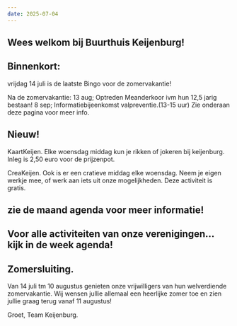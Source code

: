 ```yaml
---
date: 2025-07-04
---
```


## Wees welkom bij Buurthuis Keijenburg!

## Binnenkort:
vrijdag 14 juli is de laatste Bingo voor de zomervakantie!

Na de zomervakantie:
13 aug; Optreden Meanderkoor ivm hun 12,5 jarig bestaan!
8 sep; Informatiebijeenkomst valpreventie.(13-15 uur) Zie onderaan deze pagina voor meer info.

## Nieuw!

KaartKeijen.
  Elke woensdag middag kun je rikken of jokeren bij keijenburg. Inleg is 2,50 euro voor de prijzenpot.

CreaKeijen.
  Ook is er een cratieve middag elke woensdag. Neem je eigen werkje mee, of werk aan iets uit onze mogelijkheden. 
  Deze activiteit is gratis.

## zie de maand agenda voor meer informatie!

## Voor alle activiteiten van onze verenigingen... kijk in de week agenda!



## Zomersluiting.
Van 14 juli tm 10 augustus genieten onze vrijwilligers van hun welverdiende zomervakantie.
Wij wensen jullie allemaal een heerlijke zomer toe en zien jullie graag terug vanaf 11 augustus!

Groet,
Team Keijenburg.
